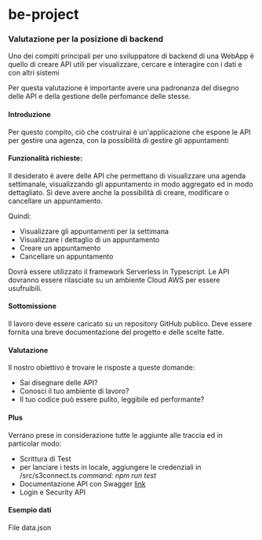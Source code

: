 # be-project

### Valutazione per la posizione di backend
Uno dei compiti principali per uno sviluppatore di backend di una WebApp è quello di creare API utili per visualizzare, cercare e interagire con i dati e con altri sistemi

Per questa valutazione è importante avere una padronanza del disegno delle API e della gestione delle perfomance delle stesse.

#### Introduzione
Per questo compito, ciò che costruirai è un'applicazione che espone le API per gestire una agenza, con la possibilità di gestire gli appuntamenti

#### Funzionalità richieste:

Il desiderato è avere delle API che permettano di visualizzare una agenda settimanale, visualizzando gli appuntamento in modo aggregato ed in modo dettagliato. Si deve avere anche la possibilità di creare, modificare o cancellare un appuntamento.

Quindi:
- Visualizzare gli appuntamenti per la settimana
- Visualizzare i dettaglio di un appuntamento
- Creare un appuntamento
- Cancellare un appuntamento

Dovrà essere utilizzato il framework Serverless in Typescript. 
Le API dovranno essere rilasciate su un ambiente Cloud AWS per essere usufruibili.

#### Sottomissione
Il lavoro deve essere caricato su un repository GitHub publico.
Deve essere fornita una breve documentazione del progetto e delle scelte fatte.

#### Valutazione
Il nostro obiettivo è trovare le risposte a queste domande:

- Sai disegnare delle API?
- Conosci il tuo ambiente di lavoro?
- Il tuo codice può essere pulito, leggibile ed performante?

#### Plus
Verrano prese in considerazione tutte le aggiunte alle traccia ed in particolar modo:

- Scrittura di Test 
- per lanciare i tests in locale, aggiungere le credenziali in /src/s3connect.ts *command: npm run test*
- Documentazione API con Swagger [link](https://app.swaggerhub.com/apis/Raffasolaries/simple-agenda-apis/1.0.0, "Swagger Documentation")
- Login e Security API

#### Esempio dati
File data.json